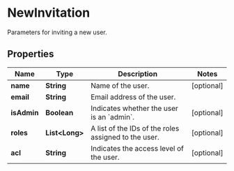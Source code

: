 

# NewInvitation

Parameters for inviting a new user.
## Properties

Name | Type | Description | Notes
------------ | ------------- | ------------- | -------------
**name** | **String** | Name of the user. |  [optional]
**email** | **String** | Email address of the user. | 
**isAdmin** | **Boolean** | Indicates whether the user is an &#x60;admin&#x60;. |  [optional]
**roles** | **List&lt;Long&gt;** | A list of the IDs of the roles assigned to the user. |  [optional]
**acl** | **String** | Indicates the access level of the user. |  [optional]



